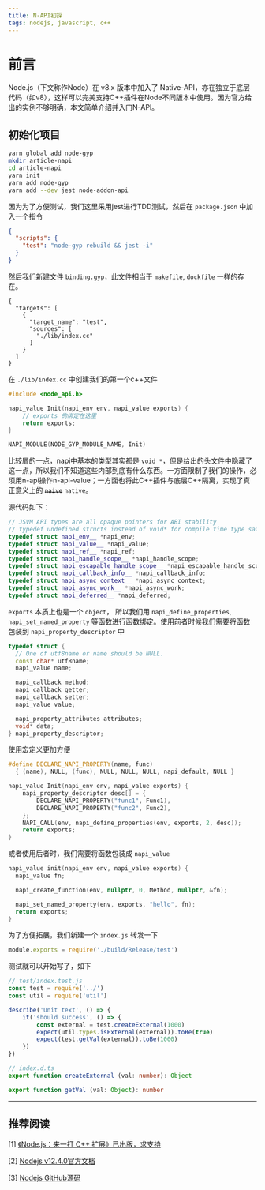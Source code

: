 ```yaml
---
title: N-API初探
tags: nodejs, javascript, c++
---
```


# 前言

Node.js（下文称作Node）在 v8.x 版本中加入了 Native-API，亦在独立于底层代码（如v8），这样可以完美支持C++插件在Node不同版本中使用。因为官方给出的实例不够明确，本文简单介绍并入门N-API。

## 初始化项目

```bash
yarn global add node-gyp
mkdir article-napi
cd article-napi
yarn init
yarn add node-gyp
yarn add --dev jest node-addon-api
```

因为为了方便测试，我们这里采用jest进行TDD测试，然后在 `package.json` 中加入一个指令

```json
{
  "scripts": {
    "test": "node-gyp rebuild && jest -i"
  }
}
```

然后我们新建文件 `binding.gyp`，此文件相当于 `makefile`, `dockfile` 一样的存在。

```gyp
{
  "targets": [
    {
      "target_name": "test",
      "sources": [
        "./lib/index.cc"
      ]
    }
  ]
}
```

在 `./lib/index.cc` 中创建我们的第一个c++文件

```cpp
#include <node_api.h>

napi_value Init(napi_env env, napi_value exports) {
	// exports 的绑定在这里
	return exports;
}

NAPI_MODULE(NODE_GYP_MODULE_NAME, Init)
```

比较屑的一点，napi中基本的类型其实都是 `void *`，但是给出的头文件中隐藏了这一点，所以我们不知道这些内部到底有什么东西。一方面限制了我们的操作，必须用n-api操作n-api-value；一方面也将此C++插件与底层C++隔离，实现了真正意义上的 ~~`naive`~~ `native`。

源代码如下：

```cpp
// JSVM API types are all opaque pointers for ABI stability
// typedef undefined structs instead of void* for compile time type safety
typedef struct napi_env__ *napi_env;
typedef struct napi_value__ *napi_value;
typedef struct napi_ref__ *napi_ref;
typedef struct napi_handle_scope__ *napi_handle_scope;
typedef struct napi_escapable_handle_scope__ *napi_escapable_handle_scope;
typedef struct napi_callback_info__ *napi_callback_info;
typedef struct napi_async_context__ *napi_async_context;
typedef struct napi_async_work__ *napi_async_work;
typedef struct napi_deferred__ *napi_deferred;
```

`exports` 本质上也是一个 `object`， 所以我们用 `napi_define_properties`, `napi_set_named_property` 等函数进行函数绑定。使用前者时候我们需要将函数包装到 `napi_property_descriptor` 中

```cpp
typedef struct {
  // One of utf8name or name should be NULL.
  const char* utf8name;
  napi_value name;

  napi_callback method;
  napi_callback getter;
  napi_callback setter;
  napi_value value;

  napi_property_attributes attributes;
  void* data;
} napi_property_descriptor;
```

使用宏定义更加方便

```cpp
#define DECLARE_NAPI_PROPERTY(name, func)                                \
  { (name), NULL, (func), NULL, NULL, NULL, napi_default, NULL }

napi_value Init(napi_env env, napi_value exports) {
	napi_property_descriptor desc[] = {
		DECLARE_NAPI_PROPERTY("func1", Func1),
		DECLARE_NAPI_PROPERTY("func2", Func2),
	};
	NAPI_CALL(env, napi_define_properties(env, exports, 2, desc));
	return exports;
}
```

或者使用后者时，我们需要将函数包装成 `napi_value`

```cpp
napi_value init(napi_env env, napi_value exports) {
  napi_value fn;

  napi_create_function(env, nullptr, 0, Method, nullptr, &fn);

  napi_set_named_property(env, exports, "hello", fn);
  return exports;
}
```

为了方便拓展，我们新建一个 `index.js` 转发一下

```js
module.exports = require('./build/Release/test')
```

测试就可以开始写了，如下

```js
// test/index.test.js
const test = require('../')
const util = require('util')

describe('Unit text', () => {
	it('should success', () => {
		const external = test.createExternal(1000)
		expect(util.types.isExternal(external)).toBe(true)
		expect(test.getVal(external)).toBe(1000)
	})
})
```

```ts
// index.d.ts
export function createExternal (val: number): Object

export function getVal (val: Object): number
```

---

## 推荐阅读

[1] [《Node.js：来一打 C++ 扩展》已出版，求支持](https://xcoder.in/2018/06/14/node-cpp-advanced-sale/)

[2] [Nodejs v12.4.0官方文档](https://nodejs.org/dist/latest-v12.x/docs/api/n-api.html)

[3] [Nodejs GitHub源码](https://github.com/nodejs/node/tree/master/test/js-native-api)
